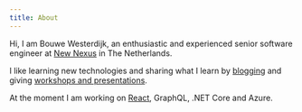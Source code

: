 ```yaml
---
title: About
---
```


Hi, I am Bouwe Westerdijk, an enthusiastic and experienced senior software engineer at
<a href="https://newnexus.nl" target="_blank">New Nexus</a> in The Netherlands.

I like learning new technologies and sharing what I learn by <a href="/blog">blogging</a> and
giving <a href="/workshops">workshops and presentations</a>.

At the moment I am working on <a href="/react">React</a>, GraphQL, .NET Core and Azure.
